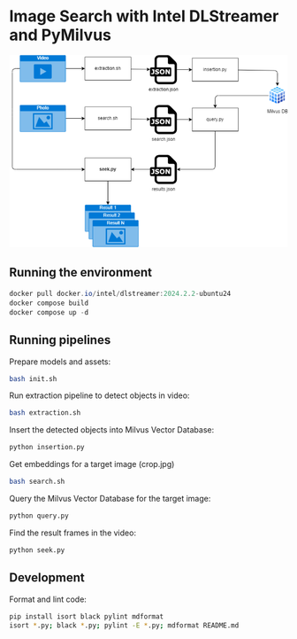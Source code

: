 # Image Search with Intel DLStreamer and PyMilvus

![Pipeline Diagram](pipeline.drawio.png)

## Running the environment

```ps1
docker pull docker.io/intel/dlstreamer:2024.2.2-ubuntu24
docker compose build
docker compose up -d
```

## Running pipelines

Prepare models and assets:

```bash
bash init.sh
```

Run extraction pipeline to detect objects in video:

```bash
bash extraction.sh
```

Insert the detected objects into Milvus Vector Database:

```bash
python insertion.py
```

Get embeddings for a target image (crop.jpg)

```bash
bash search.sh
```

Query the Milvus Vector Database for the target image:

```bash
python query.py
```

Find the result frames in the video:

```bash
python seek.py
```

## Development

Format and lint code:

```bash
pip install isort black pylint mdformat
isort *.py; black *.py; pylint -E *.py; mdformat README.md
```
